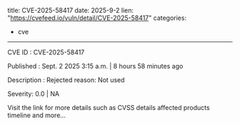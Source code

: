 
title: CVE-2025-58417
date: 2025-9-2
lien: "https://cvefeed.io/vuln/detail/CVE-2025-58417"
categories:
  - cve
---

CVE ID : CVE-2025-58417

Published :  Sept. 2
2025
3:15 a.m. | 8 hours
58 minutes ago

Description : Rejected reason: Not used

Severity: 0.0 | NA

Visit the link for more details
such as CVSS details
affected products
timeline
and more...
